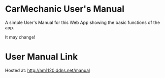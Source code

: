 # CarMechanic User's Manual

A simple User's Manual for this Web App showing the basic functions of the app. 

It may change!


# User Manual Link

Hosted at: http://am1120.ddns.net/manual
